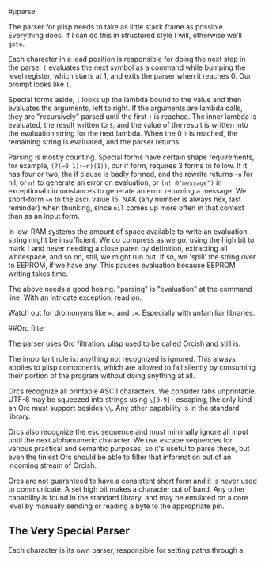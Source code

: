 #µparse

The parser for µlisp needs to take as little stack frame as possible. Everything does. If I can do this in structured style I will, otherwise we'll `goto`. 

Each character in a lead position is responsible for doing the next step in the parse. `(` evaluates the next symbol as a command while bumping the level register, which starts at 1, and exits the parser when it reaches 0. Our prompt looks like `(`.

Special forms aside, `(` looks up the lambda bound to the value and then evaluates the arguments, left to right. If the arguments are lambda calls, they are "recursively" parsed until the first `)` is reached. The inner lambda is evaluated, the result written to `$`, and the value of the result is written into the evaluation string for the next lambda. When the 0 `)` is reached, the remaining string is evaluated, and the parser returns. 

Parsing is mostly counting. Special forms have certain shape requirements, for example, `(?(=0 1)(~n)(1))`, our if form, requires 3 forms to follow. If it has four or two, the if clause is badly formed, and the rewrite returns `~n` for nil, or `n!` to generate an error on evaluation, or `(n! @"message")` in exceptional circumstances to generate an error returning a message. We short-form `~n` to the ascii value 15, NAK (any number is always hex, last reminder) when thunking, since `nil` comes up more often in that context than as an input form. 
 
In low-RAM systems the amount of space available to write an evaluation string might be insufficient. We do compress as we go, using the high bit to mark `(` and never needing a close paren by definition, extracting all whitespace, and so on, still, we might run out. If so, we 'spill' the string over to EEPROM, if we have any. This pauses evaluation because EEPROM writing takes time. 

The above needs a good hosing. "parsing" is "evaluation" at the command line. With an intricate exception, read on.

Watch out for dromonyms like `=.` and `.=`. Especially with unfamiliar libraries. 

##Orc filter

The parser uses Orc filtration. µlisp used to be called Orcish and still is. 

The important rule is: anything not recognized is ignored. This always applies to µlisp components, which are allowed to fail silently by consuming their portion of the program without doing anything at all. 

Orcs recognize all printable ASCII characters. We consider tabs unprintable. UTF-8 may be squeezed into strings using `\[0-9]+` escaping, the only kind an Orc must support besides `\\`. Any other capability is in the standard library. 

Orcs also recognize the esc sequence and must minimally ignore all input until the next alphanumeric character. We use escape sequences for various practical and semantic purposes, so it's useful to parse these, but even the tiniest Orc should be able to filter that information out of an incoming stream of Orcish. 

Orcs are not guaranteed to have a consistent short form and it is never used to communicate. A set high bit makes a character out of band. Any other capability is found in the standard library, and may be emulated on a core level by manually sending or reading a byte to the appropriate pin. 

## The Very Special Parser

Each character is its own parser, responsible for setting paths through a 
